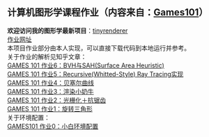 ## 计算机图形学课程作业（内容来自：<a href="https://sites.cs.ucsb.edu/~lingqi/teaching/games101.html" target="_blank">Games101</a>）

**欢迎访问我的图形学最新项目**：<a href="https://github.com/FengCheng945/MyTinyRenderer" target="_blank">tinyrenderer</a>
<br>
<a href="http://games-cn.org/forums/topic/allhw/" target="_blank">作业网址</a>
<br>
本项目作业部分由本人实现，可以直接下载代码到本地运行并参考。
<br>
关于作业的解析见知乎文章：
<br>
<a href="https://zhuanlan.zhihu.com/p/475966001" target="_blank">GAMES 101 作业6：BVH与SAH(Surface Area Heuristic)</a>
 <br>
<a href="https://zhuanlan.zhihu.com/p/475136497" target="_blank">GAMES 101 作业5：Recursive(Whitted-Style) Ray Tracing实现</a>
 <br>
<a href="https://zhuanlan.zhihu.com/p/474776825" target="_blank">GAMES 101 作业4：贝塞尔曲线</a>
 <br>
 <a href="https://zhuanlan.zhihu.com/p/465058581" target="_blank">GAMES 101 作业3：渲染小奶牛</a>
 <br>
 <a href="https://zhuanlan.zhihu.com/p/451399111" target="_blank">GAMES 101 作业2：光栅化＋抗锯齿</a>
 <br>
 <a href="https://zhuanlan.zhihu.com/p/448904350" target="_blank">GAMES 101 作业1：旋转三角形</a>
 <br>
关于环境配置：
 <br>
 <a href="https://zhuanlan.zhihu.com/p/446633542" target="_blank">GAMES101 作业0：小白环境配置</a>

